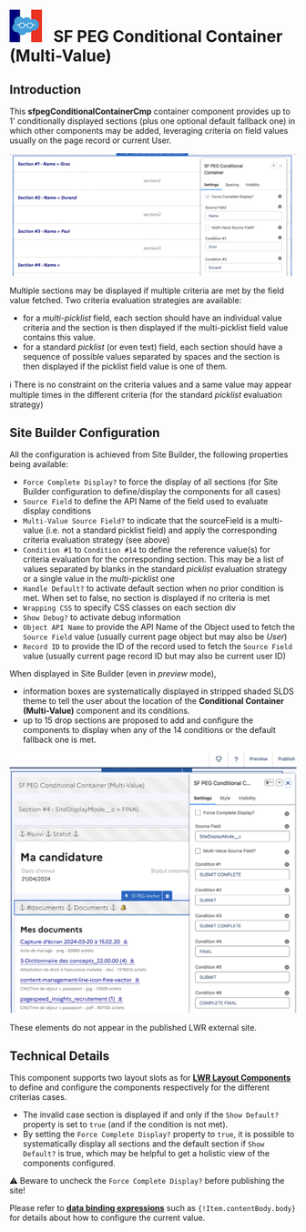 # ![Logo](/media/Logo.png) &nbsp; SF PEG Conditional Container (Multi-Value)

## Introduction

This  **sfpegConditionalContainerCmp** container component provides up to 1' conditionally
displayed sections (plus one optional default fallback one) in which other components
may be added, leveraging criteria on field values usually on the page record or current User.

![Conditional Container](/media/sfpegConditionalContainerCmp.png)

Multiple sections may be displayed if multiple criteria are met by the field value fetched.
Two criteria evaluation strategies are available:
* for a _multi-picklist_ field, each section should have an individual value criteria and
the section is then displayed if the multi-picklist field value contains this value.
* for a standard _picklist_ (or even text) field, each section should have a sequence
of possible values separated by spaces and the section is then displayed if the picklist
field value is one of them.

ℹ️ There is no constraint on the criteria values and a same value may appear multiple
times in the different criteria (for the standard _picklist_ evaluation strategy)


## Site Builder Configuration

All the configuration is achieved from Site Builder, the following properties 
being available:
* `Force Complete Display?` to force the display of all sections (for Site Builder
configuration to define/display the components for all cases)
* `Source Field` to define the API Name of the field used to evaluate display conditions
* `Multi-Value Source Field?` to indicate that the sourceField is a multi-value (i.e. not
a standard picklist field) and apply the corresponding criteria evaluation strategy (see above)
* `Condition #1` to `Condition #14` to define the reference value(s) for criteria evaluation
for the corresponding section. This may be a list of values separated by blanks in the standard _picklist_
evaluation strategy or a single value  in the _multi-picklist_ one
* `Handle Default?` to activate default section when no prior condition is met. When set to false,
no section is displayed if no criteria is met
* `Wrapping CSS` to specify CSS classes on each section div
* `Show Debug?` to activate debug information
* `Object API Name` to provide the API Name of the Object used to fetch the `Source Field` value
(usually current page object but may also be _User_)
* `Record ID` to provide the ID of the record used to fetch the `Source Field` value
(usually current page record ID but may also be current user ID)


When displayed in Site Builder (even in _preview_ mode),
* information boxes are systematically displayed in stripped shaded SLDS theme to tell the user
about the location of the **Conditional Container (Multi-Value)** component and its conditions.
* up to 15 drop sections are proposed to add and configure the components to display when
any of the 14 conditions or the default fallback one is met.

![Conditional Layout](/media/sfpegConditionalContainerConfig.png)

These elements do not appear in the published LWR external site.


## Technical Details

This component supports two layout slots as for **[LWR Layout Components](https://developer.salesforce.com/docs/atlas.en-us.exp_cloud_lwr.meta/exp_cloud_lwr/get_started_layout.htm)** to define and configure
the components respectively for the different criterias cases.
* The invalid case section is displayed if and only if the `Show Default?` property is set to `true`
(and if the condition is not met).
* By setting the `Force Complete Display?` property to `true`, it is possible to systematically
display all sections and the default section if `Show Default?` is true, which may be
helpful to get a holistic view of the components configured.

⚠️ Beware to uncheck the `Force Complete Display?` before publishing the site!

Please refer to **[data binding expressions](https://developer.salesforce.com/docs/atlas.en-us.244.0.exp_cloud_lwr.meta/exp_cloud_lwr/advanced_expressions.htm?q=Data%20Binding)** such as `{!Item.contentBody.body}` for details about how to configure the current value.